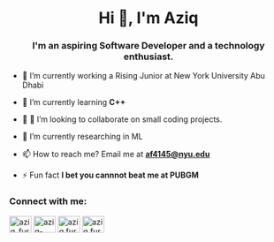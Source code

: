 <h1 align="center">Hi 👋, I'm Aziq</h1>
<h3 align="center">I'm an aspiring Software Developer and a technology enthusiast.</h3>

- 🔭 I’m currently working a Rising Junior at New York University Abu Dhabi

- 🌱 I’m currently learning **C++**

- 👯 💞️ I’m looking to collaborate on small coding projects.

- 🤝 I’m currently researching in ML

- 📫 How to reach me? Email me at **af4145@nyu.edu**

- ⚡ Fun fact **I bet you cannnot beat me at PUBGM**

<h3 align="left">Connect with me:</h3>
<p align="left">
<a href="https://twitter.com/AziqFurqan" target="blank"><img align="center" src="https://raw.githubusercontent.com/rahuldkjain/github-profile-readme-generator/master/src/images/icons/Social/twitter.svg" alt="aziq_furqan" height="30" width="40" /></a>
<a href="https://www.linkedin.com/in/aziq-furqan-41a8a91b2/" target="blank"><img align="center" src="https://raw.githubusercontent.com/rahuldkjain/github-profile-readme-generator/master/src/images/icons/Social/linked-in-alt.svg" alt="aziq-furqan" height="30" width="40" /></a>
<a href="https://www.facebook.com/aziq.furqan" target="blank"><img align="center" src="https://raw.githubusercontent.com/rahuldkjain/github-profile-readme-generator/master/src/images/icons/Social/facebook.svg" alt="aziq.furqan" height="30" width="40" /></a>
<a href="https://www.instagram.com/aziqfurqan/" target="blank"><img align="center" src="https://raw.githubusercontent.com/rahuldkjain/github-profile-readme-generator/master/src/images/icons/Social/instagram.svg" alt="aziq.furqan" height="30" width="40" /></a>
</p>
